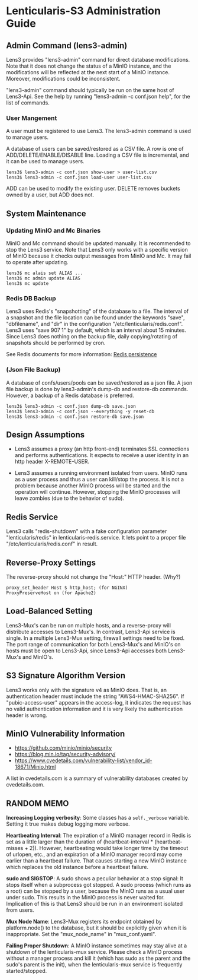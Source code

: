 # Lenticularis-S3 Administration Guide

## Admin Command (lens3-admin)

Lens3 provides "lens3-admin" command for direct database
modifications.  Note that it does not change the status of a MinIO
instance, and the modifications will be reflected at the next start of
a MinIO instance.  Moreover, modifications could be inconsistent.

"lens3-admin" command should typically be run on the same host of
Lens3-Api.  See the help by running "lens3-admin -c conf.json help",
for the list of commands.

### User Mangement

A user must be registered to use Lens3.  The lens3-admin command is
used to manage users.

A database of users can be saved/restored as a CSV file.  A row is one
of ADD/DELETE/ENABLE/DISABLE line.  Loading a CSV file is incremental,
and it can be used to manage users.

```
lens3$ lens3-admin -c conf.json show-user > user-list.csv
lens3$ lens3-admin -c conf.json load-user user-list.csv
```

ADD can be used to modify the existing user.  DELETE removes buckets
owned by a user, but ADD does not.

## System Maintenance

### Updating MinIO and Mc Binaries

MinIO and Mc command should be updated manually.  It is recommended to
stop the Lens3 service.  Note that Lens3 only works with a specific
version of MinIO because it checks output messages from MinIO and Mc.
It may fail to operate after updating.

```
lens3$ mc alais set ALIAS ...
lens3$ mc admin update ALIAS
lens3$ mc update
```

### Redis DB Backup

Lens3 uses Redis's "snapshotting" of the database to a file.  The
interval of a snapshot and the file location can be found under the
keywords "save", "dbfilename", and "dir" in the configuration
"/etc/lenticularis/redis.conf".  Lens3 uses "save 907 1" by default,
which is an interval about 15 minutes.  Since Lens3 does nothing on
the backup file, daily copying/rotating of snapshots should be
performed by cron.

See Redis documents for more information: [Redis
persistence](https://redis.io/docs/manual/persistence/)

### (Json File Backup)

A database of confs/users/pools can be saved/restored as a json file.
A json file backup is done by lens3-admin's dump-db and restore-db
commands.  However, a backup of a Redis database is preferred.

```
lens3$ lens3-admin -c conf.json dump-db save.json
lens3$ lens3-admin -c conf.json --everything -y reset-db
lens3$ lens3-admin -c conf.json restore-db save.json
```

## Design Assumptions

* Lens3 assumes a proxy (an http front-end) terminates SSL connections
  and performs authentications.  It expects to receive a user identity
  in an http header X-REMOTE-USER.

* Lens3 assumes a running environment isolated from users.  MinIO runs
  as a user process and thus a user can kill/stop the process.  It is
  not a problem because another MinIO process will be started and the
  operation will continue.  However, stopping the MinIO processes will
  leave zombies (due to the behavior of sudo).

## Redis Service

Lens3 calls "redis-shutdown" with a fake configuration parameter
"lenticularis/redis" in lenticularis-redis.service.  It lets point to
a proper file "/etc/lenticularis/redis.conf" in result.

## Reverse-Proxy Settings

The reverse-proxy should not change the "Host:" HTTP header.  (Why?)

```
proxy_set_header Host $ http_host; (for NGINX)
ProxyPreserveHost on (for Apache2)
```

## Load-Balanced Setting

Lens3-Mux's can be run on multiple hosts, and a reverse-proxy will
distribute accesses to Lens3-Mux's.  In contrast, Lens3-Api service is
single.  In a multiple Lens3-Mux setting, firewall settings need to be
fixed.  The port range of communication for both Lens3-Mux's and
MinIO's on hosts must be open to Lens3-Api, since Lens3-Api accesses
both Lens3-Mux's and MinIO's.

## S3 Signature Algorithm Version

Lens3 works only with the signature v4 as MinIO does.  That is, an
authentication header must include the string "AWS4-HMAC-SHA256".  If
"pubic-access-user" appears in the access-log, it indicates the
request has no valid authentication information and it is very likely
the authentication header is wrong.

## MinIO Vulnerability Information

* https://github.com/minio/minio/security
* https://blog.min.io/tag/security-advisory/
* https://www.cvedetails.com/vulnerability-list/vendor_id-18671/Minio.html

A list in cvedetails.com is a summary of vulnerability databases
created by cvedetails.com.

## RANDOM MEMO

__Increasing Logging verbosity__: Some classes has a `self._verbose`
variable.  Setting it true makes debug logging more verbose.

__Heartbeating Interval__: The expiration of a MinIO manager record in
Redis is set as a little larger than the duration of
(heartbeat-interval * (heartbeat-misses + 2)).  However, heartbeating
would take longer time by the timeout of urlopen, etc., and an
expiration of a MinIO manager record may come earlier than a heartbeat
failure.  That causes starting a new MinIO instance which replaces the
old instance before a heartbeat failure.

__sudo and SIGSTOP__: A sudo shows a peculiar behavior at a stop
signal: It stops itself when a subprocess got stopped.  A sudo process
(which runs as a root) can be stopped by a user, because the MinIO
runs as a usual user under sudo.  This results in the MinIO process is
never waited for.  Implication of this is that Lens3 should be run in
an environment isolated from users.

__Mux Node Name__: Lens3-Mux registers its endpoint obtained by
platform.node() to the database, but it should be explicitly given
when it is inappropriate.  Set the "mux_node_name" in "mux_conf.yaml".

__Failing Proper Shutdown__: A MinIO instance sometimes may stay alive
at a shutdown of the lenticularis-mux service.  Please check a MinIO
process without a manager process and kill it (which has sudo as the
parent and the sudo's parent is the init), when the lenticularis-mux
service is frequently started/stopped.
